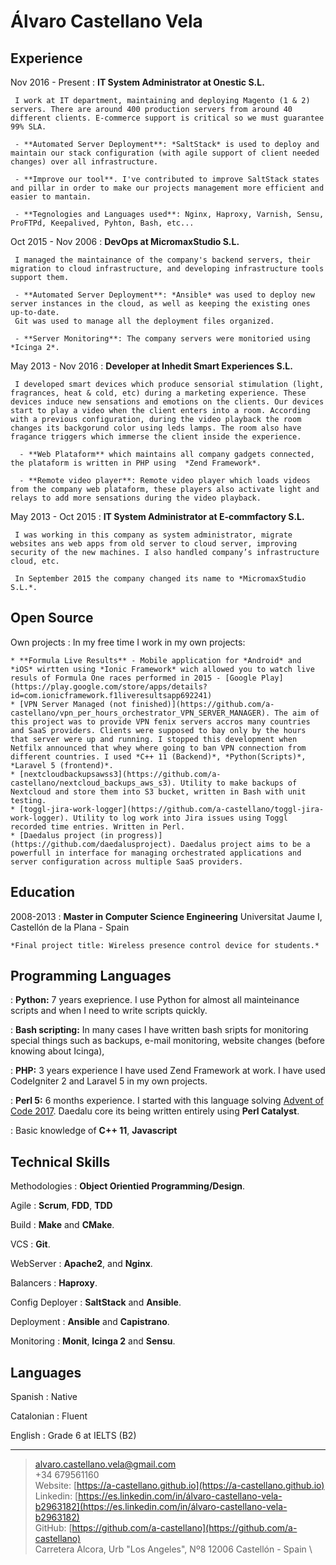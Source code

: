Álvaro Castellano Vela
============

Experience
----------

Nov 2016 - Present
:   **IT System Administrator at Onestic S.L.**

     I work at IT department, maintaining and deploying Magento (1 & 2) servers. There are around 400 production servers from around 40 different clients. E-commerce support is critical so we must guarantee 99% SLA.

     - **Automated Server Deployment**: *SaltStack* is used to deploy and maintain our stack configuration (with agile support of client needed changes) over all infrastructure.

     - **Improve our tool**. I've contributed to improve SaltStack states and pillar in order to make our projects management more efficient and easier to mantain.

     - **Tegnologies and Languages used**: Nginx, Haproxy, Varnish, Sensu, ProFTPd, Keepalived, Pyhton, Bash, etc...

Oct 2015 - Nov 2006
:   **DevOps at MicromaxStudio S.L.**

     I managed the maintainance of the company's backend servers, their migration to cloud infrastructure, and developing infrastructure tools support them.

     - **Automated Server Deployment**: *Ansible* was used to deploy new server instances in the cloud, as well as keeping the existing ones up-to-date.
     Git was used to manage all the deployment files organized.

     - **Server Monitoring**: The company servers were monitoried using *Icinga 2*.

May 2013 - Nov 2016
:   **Developer at Inhedit Smart Experiences S.L.**

     I developed smart devices which produce sensorial stimulation (light, fragrances, heat & cold, etc) during a marketing experience. These devices induce new sensations and emotions on the clients. Our devices start to play a video when the client enters into a room. According with a previous configuration, during the video playback the room changes its backgorund color using leds lamps. The room also have fragance triggers which immerse the client inside the experience. 

      - **Web Plataform** which maintains all company gadgets connected, the plataform is written in PHP using  *Zend Framework*.

      - **Remote video player**: Remote video player which loads videos from the company web plataform, these players also activate light and relays to add more sensations during the video playback.

May 2013 - Oct 2015
:   **IT System Administrator at E-commfactory S.L.**

     I was working in this company as system administrator, migrate websites ans web apps from old server to cloud server, improving security of the new machines. I also handled company’s infrastructure cloud, etc.

     In September 2015 the company changed its name to *MicromaxStudio S.L.*.

Open Source
--------------------

Own projects
:   In my free time I work in my own projects:

    * **Formula Live Results** - Mobile application for *Android* and *iOS* wirtten using *Ionic Framework* wich allowed you to watch live resuls of Formula One races performed in 2015 - [Google Play](https://play.google.com/store/apps/details?id=com.ionicframework.f1liveresultsapp692241)
    * [VPN Server Managed (not finished)](https://github.com/a-castellano/vpn_per_hours_orchestrator_VPN_SERVER_MANAGER). The aim of this project was to provide VPN fenix servers accros many countries and SaaS providers. Clients were supposed to bay only by the hours that server were up and running. I stopped this development when Netfilx announced that whey where going to ban VPN connection from different countries. I used *C++ 11 (Backend)*, *Python(Scripts)*, *Laravel 5 (frontend)*.
    * [nextcloudbackupsawss3](https://github.com/a-castellano/nextcloud_backups_aws_s3). Utility to make backups of Nextcloud and store them into S3 bucket, written in Bash with unit testing.
    * [toggl-jira-work-logger](https://github.com/a-castellano/toggl-jira-work-logger). Utility to log work into Jira issues using Toggl recorded time entries. Written in Perl.
    * [Daedalus project (in progress)](https://github.com/daedalusproject). Daedalus project aims to be a powerfull in interface for managing orchestrated applications and server configuration across multiple SaaS providers.

Education
---------

2008-2013
:   **Master in Computer Science Engineering** Universitat Jaume I, Castellón de la Plana - Spain

    *Final project title: Wireless presence control device for students.*


Programming Languages
--------------------

:   **Python:** 7 years exeprience.
     I use Python for almost all mainteinance scripts and when I need to write scripts quickly.

:   **Bash scripting:**
     In many cases I have written bash sripts for monitoring special things such as backups, e-mail monitoring, website changes (before knowing about Icinga),

:   **PHP:** 3 years experience
      I have used Zend Framework at work. I have used CodeIgniter 2 and Laravel 5 in my own projects.

:   **Perl 5:** 6 months experience.
      I started with this language solving [Advent of Code 2017](https://github.com/a-castellano/adventofcode2017). Daedalu core its being written entirely using **Perl Catalyst**.


:   Basic knowledge of **C++ 11**, **Javascript**

Technical Skills
----------------

Methodologies
:   **Object Orientied Programming/Design**.

Agile
:   **Scrum**, **FDD**, **TDD**

Build
:   **Make** and **CMake**.

VCS
:   **Git**.

WebServer
:   **Apache2**, and **Nginx**.

Balancers
:   **Haproxy**.

Config Deployer
:   **SaltStack** and **Ansible**.

Deployment
:   **Ansible** and **Capistrano**.

Monitoring
:   **Monit**, **Icinga 2** and **Sensu**.


Languages
----------------------------------------
Spanish
:   Native

Catalonian
:   Fluent

English
:   Grade 6 at IELTS (B2)

----

> <alvaro.castellano.vela@gmail.com> \
> +34 679561160 \
> Website: [https://a-castellano.github.io](https://a-castellano.github.io) \
> Linkedin: [https://es.linkedin.com/in/álvaro-castellano-vela-b2963182](https://es.linkedin.com/in/álvaro-castellano-vela-b2963182) \
> GitHub: [https://github.com/a-castellano](https://github.com/a-castellano) \
> Carretera Alcora, Urb "Los Angeles", Nº8 12006 Castellón - Spain \
